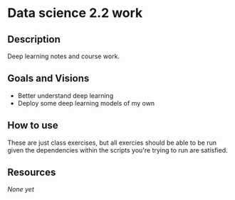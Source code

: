 # Data science 2.2 work

## Description
Deep learning notes and course work.

## Goals and Visions
* Better understand deep learning
* Deploy some deep learning models of my own

## How to use
These are just class exercises, but all exercies should be able to be run
given the dependencies within the scripts you're trying to run are satisfied.

## Resources
*None yet*
